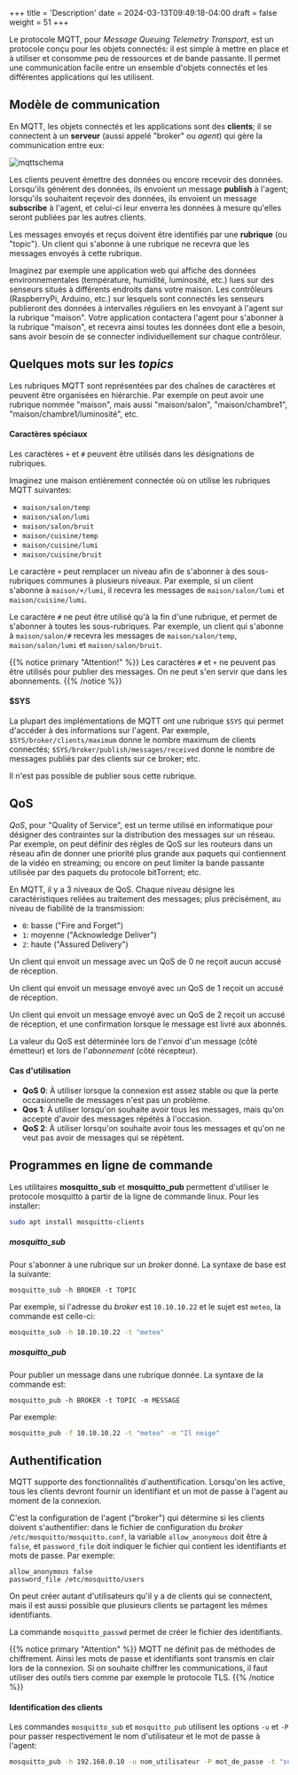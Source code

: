 +++
title = 'Description'
date = 2024-03-13T09:49:18-04:00
draft = false
weight = 51
+++

Le protocole MQTT, pour _Message Queuing Telemetry Transport_, est un protocole conçu pour les objets connectés: il est simple à mettre en place et à utiliser et consomme peu de ressources et de bande passante. Il permet une communication facile entre un ensemble d'objets connectés et les différentes applications qui les utilisent. 

## Modèle de communication
En MQTT, les objets connectés et les applications sont des **clients**; il se connectent à un **serveur** (aussi appelé "broker" ou _agent_) qui gère la communication entre eux:

![mqttschema](/420-410/images/mqttschema.png)

Les clients peuvent émettre des données ou encore recevoir des données. Lorsqu'ils génèrent des données, ils envoient un message **publish** à l'agent; lorsqu'ils souhaitent reçevoir des données, ils envoient un message **subscribe** à l'agent, et celui-ci leur enverra les données à mesure qu'elles seront publiées par les autres clients.

Les messages envoyés et reçus doivent être identifiés par une **rubrique** (ou "topic"). Un client qui s'abonne à une rubrique ne recevra que les messages envoyés à cette rubrique.

Imaginez par exemple une application web qui affiche des données environnementales (température, humidité, luminosité, etc.) lues sur des senseurs situés à différents endroits dans votre maison. Les contrôleurs (RaspberryPi, Arduino, etc.) sur lesquels sont connectés les senseurs publieront des données à intervalles réguliers en les envoyant à l'agent sur la rubrique "maison". Votre application contactera l'agent pour s'abonner à la rubrique "maison", et recevra ainsi toutes les données dont elle a besoin, sans avoir besoin de se connecter individuellement sur chaque contrôleur.

## Quelques mots sur les _topics_
Les rubriques MQTT sont représentées par des chaînes de caractères et peuvent être organisées en hiérarchie. Par exemple on peut avoir une rubrique nommée "maison", mais aussi "maison/salon", "maison/chambre1", "maison/chambre1/luminosité", etc.

#### Caractères spéciaux
Les caractères `+` et `#` peuvent être utilisés dans les désignations de rubriques.

Imaginez une maison entièrement connectée où on utilise les rubriques MQTT suivantes:
+ `maison/salon/temp`
+ `maison/salon/lumi`
+ `maison/salon/bruit`
+ `maison/cuisine/temp`
+ `maison/cuisine/lumi`
+ `maison/cuisine/bruit`

Le caractère `+` peut remplacer un niveau afin de s'abonner à des sous-rubriques communes à plusieurs niveaux. Par exemple, si un client s'abonne à `maison/+/lumi`, il recevra les messages de `maison/salon/lumi` et `maison/cuisine/lumi`.

Le caractère `#` ne peut être utilisé qu'à la fin d'une rubrique, et permet de s'abonner à toutes les sous-rubriques. Par exemple, un client qui s'abonne à `maison/salon/#` recevra les messages de `maison/salon/temp`, `maison/salon/lumi` et `maison/salon/bruit`.

{{% notice primary "Attention!" %}}
Les caractères `#` et `+` ne peuvent pas être utilisés pour publier des messages. On ne peut s'en servir que dans les abonnements.
{{% /notice %}}

#### $SYS
La plupart des implémentations de MQTT ont une rubrique `$SYS` qui permet d'accéder à des informations sur l'agent. Par exemple, `$SYS/broker/clients/maximum` donne le nombre maximum de clients connectés; `$SYS/broker/publish/messages/received` donne le nombre de messages publiés par des clients sur ce broker; etc.

Il n'est pas possible de publier sous cette rubrique.

## QoS
_QoS_, pour "Quality of Service", est un terme utilisé en informatique pour désigner des contraintes sur la distribution des messages sur un réseau. Par exemple, on peut définir des règles de QoS sur les routeurs dans un réseau afin de donner une priorité plus grande aux paquets qui contiennent de la vidéo en streaming; ou encore on peut limiter la bande passante utilisée par des paquets du protocole bitTorrent; etc.

En MQTT, il y a 3 niveaux de QoS. Chaque niveau désigne les caractéristiques reliées au traitement des messages; plus précisément, au niveau de fiabilité de la transmission:
+ `0`: basse ("Fire and Forget")
+ `1`: moyenne ("Acknowledge Deliver")
+ `2`: haute ("Assured Delivery")

Un client qui envoit un message avec un QoS de 0 ne reçoit aucun accusé de réception.

Un client qui envoit un message envoyé avec un QoS de 1 reçoit un accusé de réception.

Un client qui envoit un message envoyé avec un QoS de 2 reçoit un accusé de réception, et une confirmation lorsque le message est livré aux abonnés.

La valeur du QoS est déterminée lors de l'_envoi_ d'un message (côté émetteur) et lors de l'_abonnement_ (côté récepteur).

#### Cas d'utilisation
+ **QoS 0**: À utiliser lorsque la connexion est assez stable ou que la perte occasionnelle de messages n'est pas un problème.
+ **Qos 1**: À utiliser lorsqu'on souhaite avoir tous les messages, mais qu'on accepte d'avoir des messages répétés à l'occasion.
+ **QoS 2**: À utiliser lorsqu'on souhaite avoir tous les messages et qu'on ne veut pas avoir de messages qui se répètent.

## Programmes en ligne de commande
Les utilitaires **mosquitto_sub** et **mosquitto_pub** permettent d'utiliser le protocole mosquitto à partir de la ligne de commande linux. Pour les installer:
```bash
sudo apt install mosquitto-clients
```

##### mosquitto_sub
Pour s'abonner à une rubrique sur un _broker_ donné. La syntaxe de base est la suivante:
```
mosquitto_sub -h BROKER -t TOPIC 
```
Par exemple, si l'adresse du _broker_ est `10.10.10.22` et le sujet est `meteo`, la commande est celle-ci:
```bash
mosquitto_sub -h 10.10.10.22 -t "meteo"
```

##### mosquitto_pub
Pour publier un message dans une rubrique donnée. La syntaxe de la commande est:
```
mosquitto_pub -h BROKER -t TOPIC -m MESSAGE
```
Par exemple:
```bash
mosquitto_pub -f 10.10.10.22 -t "meteo" -m "Il neige"
```

## Authentification
MQTT supporte des fonctionnalités d'authentification. Lorsqu'on les active, tous les clients devront fournir un identifiant et un mot de passe à l'agent au moment de la connexion.

C'est la configuration de l'agent ("broker") qui détermine si les clients doivent s'authentifier: dans le fichier de configuration du _broker_ `/etc/mosquitto/mosquitto.conf`, la variable `allow_anonymous` doit être à `false`, et `password_file` doit indiquer le fichier qui contient les identifiants et mots de passe. Par exemple:
```
allow_anonymous false
password_file /etc/mosquitto/users
```
On peut créer autant d'utilisateurs qu'il y a de clients qui se connectent, mais il est aussi possible que plusieurs clients se partagent les mêmes identifiants.

La commande `mosquitto_passwd` permet de créer le fichier des identifiants.

{{% notice primary "Attention" %}}
MQTT ne définit pas de méthodes de chiffrement. Ainsi les mots de passe et identifiants sont transmis en clair lors de la connexion. Si on souhaite chiffrer les communications, il faut utiliser des outils tiers comme par exemple le protocole TLS.
{{% /notice %}}

#### Identification des clients
Les commandes `mosquitto_sub` et `mosquitto_pub` utilisent les options `-u` et `-P` pour passer respectivement le nom d'utilisateur et le mot de passe à l'agent:
```bash
mosquitto_pub -h 192.168.0.10 -u nom_utilisateur -P mot_de_passe -t "sujet" -m "Bonjour" 
```



